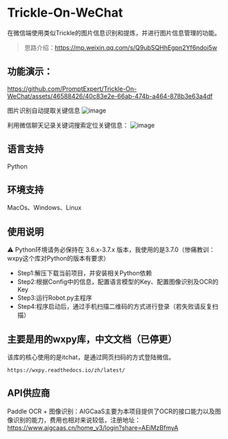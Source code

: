 # Trickle-On-WeChat
在微信端使用类似Trickle的图片信息识别和提炼，并进行图片信息管理的功能。
> 思路介绍：https://mp.weixin.qq.com/s/Q9ubSQHhEgpn2Yf6ndoi5w

## 功能演示：



https://github.com/PromptExpert/Trickle-On-WeChat/assets/46588426/40c83e2e-66ab-474b-a464-878b3e63a4df




图片识别自动提取关键信息
![image](https://github.com/PromptExpert/Trickle-On-WeChat/assets/46588426/d6b01120-0921-4dad-a8d9-245e2c55e7ed)

利用微信聊天记录关键词搜索定位关键信息：
![image](https://github.com/PromptExpert/Trickle-On-WeChat/assets/46588426/b5a7c8a9-d89d-4a7a-9506-14b2e454b071)

## 语言支持
Python

## 环境支持
MacOs、Windows、Linux

## 使用说明
⚠️ Python环境请务必保持在 3.6.x-3.7.x 版本，我使用的是3.7.0（惨痛教训：wxpy这个库对Python的版本有要求）

- Step1:解压下载当前项目，并安装相关Python依赖
- Step2:根据Config中的信息，配置语言模型的Key、配置图像识别及OCR的Key
- Step3:运行Robot.py主程序
- Step4:程序启动后，通过手机扫描二维码的方式进行登录（若失败请反复扫描）

## 主要是用的wxpy库，中文文档（已停更）
该库的核心使用的是itchat，是通过网页扫码的方式登陆微信。
```
https://wxpy.readthedocs.io/zh/latest/
```

## API供应商
Paddle OCR + 图像识别：AIGCaaS主要为本项目提供了OCR的接口能力以及图像识别的能力，费用也相对来说较低，注册地址：https://www.aigcaas.cn/home_v3/login?share=AEjMzBfmyA
